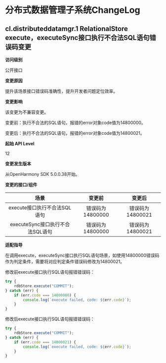 # 分布式数据管理子系统ChangeLog

## cl.distributeddatamgr.1 RelationalStore execute，executeSync接口执行不合法SQL语句错误码变更

**访问级别**

公开接口

**变更原因**

提升该场景接口错误码准确性，提升开发者问题定位效率。

**变更影响**

该变更为不兼容变更。

变更前：执行不合法的SQL语句，报错的error对象code值为14800000。

变更后：执行不合法的SQL语句，报错的error对象code值为14800021。

**起始 API Level**

12

**变更发生版本**

从OpenHarmony SDK 5.0.0.38开始。

**变更的接口/组件**

|               场景               |      变更前      |      变更后      |
| :------------------------------: | :--------------: | :--------------: |
|   execute接口执行不合法SQL语句   | 错误码为14800000 | 错误码为14800021 |
| executeSync接口执行不合法SQL语句 | 错误码为14800000 | 错误码为14800021 |

**适配指导**

在调用execute，executeSync接口执行SQL语句场景，如使用14800000错误码作为判定条件，需要将对应判定条件错误码修改为14800021。

修改前execute接口执行SQL语句报错错误码：

```ts
try {
    rdbStore.execute("COMMIT");
} catch (err) {
    if (err.code === 14800000) {
        console.log(`execute failed, code: ${err.code}`);
    }
}
```

修改后execute接口执行SQL语句报错错误码：

```ts
try {
    rdbStore.execute("COMMIT");
} catch (err) {
    if (err.code === 14800021) {
        console.log(`execute failed, code: ${err.code}`);
    }
}
```
